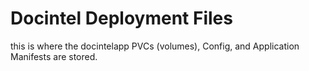 # Docintel Deployment Files

this is where the docintelapp PVCs (volumes), Config, and Application
Manifests are stored.
